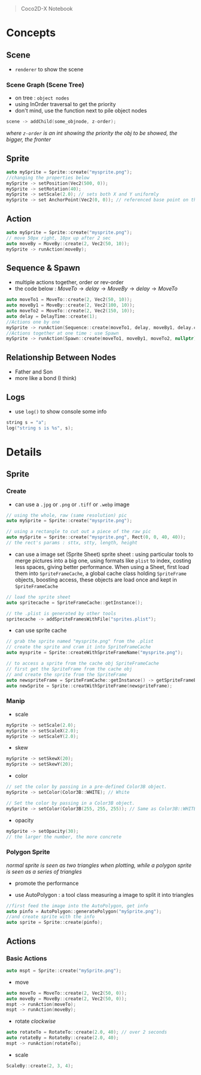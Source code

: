> Coco2D-X Notebook

# Concepts

## Scene
- `renderer` to show the scene
### Scene Graph (Scene Tree)
- on tree : `object nodes`
- using InOrder traversal to get the priority
- don't mind, use the function next to pile object nodes
```cpp
scene -> addChild(some_objnode, z-order);
```
*where `z-order` is an int showing the priority the obj to be showed, the bigger, the fronter*

## Sprite
```cpp
auto mySprite = Sprite::create("mysprite.png");
//changing the properties below
mySprite -> setPosition(Vec2(500, 0));
mySprite -> setRotation(40);
mySprite -> setScale(2.0); // sets both X and Y uniformly
mySprite -> set AnchorPoint(Vec2(0, 0)); // referenced base point on this sprite when calculating its coordinates, def in [0, 1] as proportion
```

## Action
```cpp
auto mySprite = Sprite::create("mysprite.png");
// move 50px right, 10px up after 2 sec
auto moveBy = MoveBy::create(2, Vec2(50, 10));
mySprite -> runAction(moveBy);
```

## Sequence & Spawn
- multiple actions together, order or rev-order
- the code below : $MoveTo\to delay\to MoveBy\to delay \to MoveTo$
```cpp
auto moveTo1 = MoveTo::create(2, Vec2(50, 10));
auto moveBy1 = MoveBy::create(2, Vec2(100, 10));
auto moveTo2 = MoveTo::create(2, Vec2(150, 10));
auto delay = DelayTime::create(1);
//Actions one by one
mySprite -> runAction(Sequence::create(moveTo1, delay, moveBy1, delay.clone(), moveTo2, nullptr));
//Actions together at one time : use Spawn
mySprite -> runAction(Spawn::create(moveTo1, moveBy1, moveTo2, nullptr));
```

## Relationship Between Nodes
- Father and Son
- more like a bond (I think)

## Logs
- use `log()` to show console some info
```cpp
string s = "a";
log("string s is %s", s);
```

# Details

## Sprite

### Create
- can use a `.jpg` or `.png` or `.tiff` or `.webp` image 
```cpp
// using the whole, raw (same resolution) pic
auto mySprite = Sprite::create("mysprite.png");

// using a rectangle to cut out a piece of the raw pic
auto mySprite = Sprite::create("mysprite.png", Rect(0, 0, 40, 40));
// the rect's params : sttx, stty, length, height
```

- can use a image set (Sprite Sheet)
sprite sheet : using particular tools to merge pictures into a big one, using formats like `plist` to index, costing less spaces, giving better performance.
When using a Sheet, first load them into `SpriteFrameCache`, a global cache class holding `SpriteFrame` objects, boosting access, these objects are load once and kept in `SpriteFrameCache`
```cpp
// load the sprite sheet
auto spritecache = SpriteFrameCache::getInstance();

// the .plist is generated by other tools
spritecache -> addSpriteFramesWithFile("sprites.plist");
```

- can use sprite cache
```cpp
// grab the sprite named "mysprite.png" from the .plist
// create the sprite and cram it into SpriteFrameCache
auto mysprite = Sprite::createWithSpriteFrameName("mysprite.png");

// to access a sprite from the cache obj SpriteFrameCache
// first get the SpriteFrame from the cache obj
// and create the sprite from the SpriteFrame
auto newspriteFrame = SpriteFramCache::getInstance() -> getSpriteFrameByName("mysprite.png");
auto newSprite = Sprite::creatWithSpriteFrame(newspriteFrame);
```

### Manip

- scale
```cpp
mySprite -> setScale(2.0);
mySprite -> setScaleX(2.0);
mySprite -> setScaleY(2.0);
```

- skew
```cpp
mySprite -> setSkewX(20);
mySprite -> setSkewY(20);
```

- color
```cpp
// set the color by passing in a pre-defined Color3B object.
mySprite -> setColor(Color3B::WHITE); // White

// Set the color by passing in a Color3B object.
mySprite -> setColor(Color3B(255, 255, 255)); // Same as Color3B::WHITE
```

- opacity
```cpp
mySprite -> setOpacity(30);
// the larger the number, the more concrete
```

### Polygon Sprite
*normal sprite is seen as two triangles when plotting, while a polygon sprite is seen as a series of triangles*
- promote the performance

- use AutoPolygon : a tool class measuring a image to split it into triangles
```cpp
//first feed the image into the AutoPolygon, get info
auto pinfo = AutoPolygon::generatePolygon("mySprite.png");
//and create sprite with the info
auto sprite = Sprite::create(pinfo);
```

## Actions

### Basic Actions
```cpp
auto mspt = Sprite::create("mySprite.png");
```
- move
```cpp
auto moveTo = MoveTo::create(2, Vec2(50, 0));
auto moveBy = MoveBy::create(2, Vec2(50, 0));
mspt -> runAction(moveTo);
mspt -> runAction(moveBy);
```
- rotate
*clockwise*
```cpp
auto rotateTo = RotateTo::create(2.0, 40); // over 2 seconds
auto rotateBy = RotateBy::create(2.0, 40);
mspt -> runAction(rotateTo);
```
- scale
```cpp
ScaleBy::create(2, 3, 4); 
```
